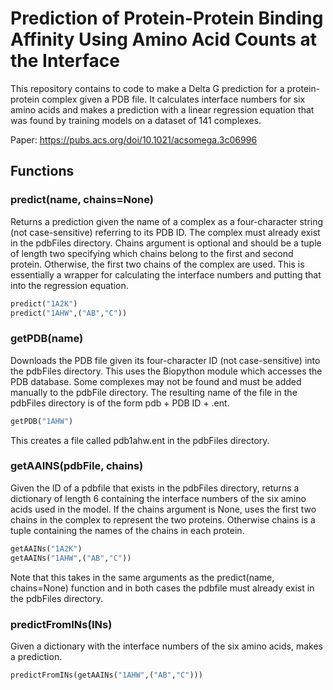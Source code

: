 # Prediction of Protein-Protein Binding Affinity Using Amino Acid Counts at the Interface

This repository contains to code to make a Delta G prediction for a protein-protein complex given a PDB file. It calculates interface numbers for six amino acids and makes a prediction with a linear regression equation that was found by training models on a dataset of 141 complexes.

Paper: https://pubs.acs.org/doi/10.1021/acsomega.3c06996

## Functions

### predict(name, chains=None)

Returns a prediction given the name of a complex as a four-character string (not case-sensitive) referring to its PDB ID. The complex must already exist in the pdbFiles directory. Chains argument is optional and should be a tuple of length two specifying which chains belong to the first and second protein. Otherwise, the first two chains of the complex are used. This is essentially a wrapper for calculating the interface numbers and putting that into the regression equation.

```python
predict("1A2K")
predict("1AHW",("AB","C"))
```

### getPDB(name)

Downloads the PDB file given its four-character ID (not case-sensitive) into the pdbFiles directory. This uses the Biopython module which accesses the PDB database. Some complexes may not be found and must be added manually to the pdbFile directory. The resulting name of the file in the pdbFiles directory is of the form pdb + PDB ID + .ent.

```python
getPDB("1AHW")
```

This creates a file called pdb1ahw.ent in the pdbFiles directory.

### getAAINS(pdbFile, chains)

Given the ID of a pdbfile that exists in the pdbFiles directory, returns a dictionary of length 6 containing the interface numbers of the six amino acids used in the model. If the chains argument is None, uses the first two chains in the complex to represent the two proteins. Otherwise chains is a tuple containing the names of the chains in each protein.

```python
getAAINs("1A2K")
getAAINs("1AHW",("AB","C"))
```

Note that this takes in the same arguments as the predict(name, chains=None) function and in both cases the pdbfile must already exist in the pdbFiles directory.

### predictFromINs(INs)

Given a dictionary with the interface numbers of the six amino acids, makes a prediction.

```python
predictFromINs(getAAINs("1AHW",("AB","C")))
```
